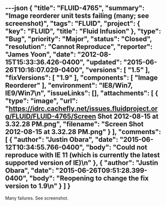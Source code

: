 ---json
{
  "title": "FLUID-4765",
  "summary": "Image reorderer unit tests failing (many; see screenshot)",
  "tags": "FLUID",
  "project": {
    "key": "FLUID",
    "title": "Fluid Infusion"
  },
  "type": "Bug",
  "priority": "Major",
  "status": "Closed",
  "resolution": "Cannot Reproduce",
  "reporter": "James Yoon",
  "date": "2012-08-15T15:33:36.426-0400",
  "updated": "2015-06-26T10:16:07.029-0400",
  "versions": [
    "1.5"
  ],
  "fixVersions": [
    "1.9"
  ],
  "components": [
    "Image Reorderer"
  ],
  "environment": "IE8/Win7, IE9/Win7\n",
  "issueLinks": [],
  "attachments": [
    {
      "type": "image",
      "url": "https://idrc.cachefly.net/issues.fluidproject.org/FLUID/FLUID-4765/Screen Shot 2012-08-15 at 3.32.28 PM.png",
      "filename": "Screen Shot 2012-08-15 at 3.32.28 PM.png"
    }
  ],
  "comments": [
    {
      "author": "Justin Obara",
      "date": "2015-06-12T10:34:55.766-0400",
      "body": "Could not reproduce with IE 11 (which is currently the latest supported version of IE)\n"
    },
    {
      "author": "Justin Obara",
      "date": "2015-06-26T09:51:28.399-0400",
      "body": "Reopening to change the fix version to 1.9\n"
    }
  ]
}
---
Many failures. See screenshot.

        